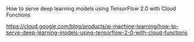 How to serve deep learning models using TensorFlow 2.0 with Cloud Functions

https://cloud.google.com/blog/products/ai-machine-learning/how-to-serve-deep-learning-models-using-tensorflow-2-0-with-cloud-functions